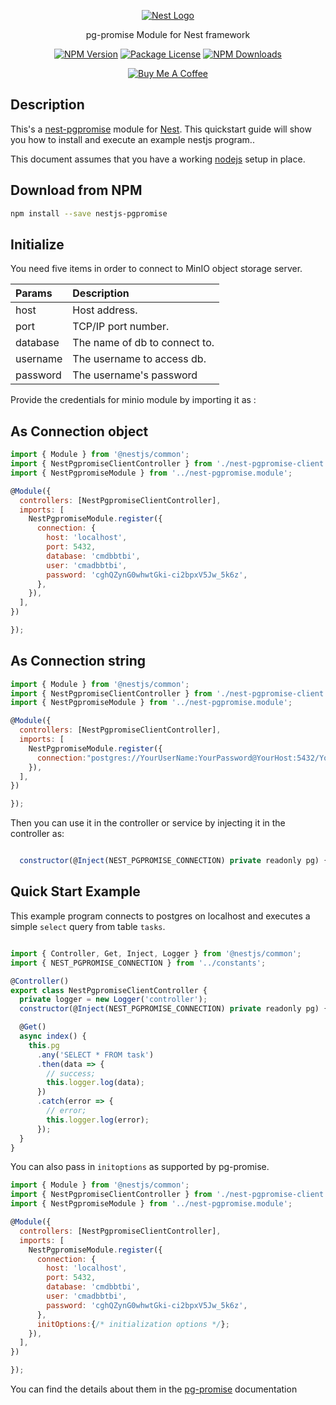 <p align="center">
  <a href="http://nestjs.com/" target="blank"><img src="http://kamilmysliwiec.com/public/nest-logo.png#1" alt="Nest Logo" />   </a>

</p>

<p align="center">pg-promise Module for Nest framework</p>

<p align="center">
<a href="https://img.shields.io/npm/v/nestjs-minio"><img src="https://img.shields.io/npm/v/nestjs-minio" alt="NPM Version" /></a>
<a href="https://img.shields.io/npm/l/nestjs-minio"><img src="https://img.shields.io/npm/l/nestjs-minio" alt="Package License" /></a>
<a href="https://www.npmjs.com/package/nestjs-minio"><img src="https://img.shields.io/npm/dm/nestjs-minio" alt="NPM Downloads" /></a>

</p>


<p align="center">
<a href="https://www.buymeacoffee.com/XbgWxt567" target="_blank"><img src="https://i.imgur.com/CahshSS.png" alt="Buy Me A Coffee" style="height: auto !important;width: auto !important;" ></a>

</p>


## Description
This's a [nest-pgpromise](https://github.com/rubiin/nest-pgpromise) module for [Nest](https://github.com/nestjs/nest).
This quickstart guide will show you how to install and execute an example nestjs program..

This document assumes that you have a working [nodejs](http://nodejs.org/) setup in place.


## Download from NPM

```sh
npm install --save nestjs-pgpromise
```


## Initialize 

You need five items in order to connect to MinIO object storage server.


| Params     | Description |
| :------- | :------------ |
| host	 | Host address. |
|port| TCP/IP port number.|
| database | The name of db to connect to.   |
| username	| The username to access db.    |
|password | The username's password |

Provide the credentials for minio module by importing it as :

## As Connection object

```javascript
import { Module } from '@nestjs/common';
import { NestPgpromiseClientController } from './nest-pgpromise-client.controller';
import { NestPgpromiseModule } from '../nest-pgpromise.module';

@Module({
  controllers: [NestPgpromiseClientController],
  imports: [
    NestPgpromiseModule.register({
      connection: {
        host: 'localhost',
        port: 5432,
        database: 'cmdbbtbi',
        user: 'cmadbbtbi',
        password: 'cghQZynG0whwtGki-ci2bpxV5Jw_5k6z',
      },
    }),
  ],
})

});
```
## As Connection string

```javascript
import { Module } from '@nestjs/common';
import { NestPgpromiseClientController } from './nest-pgpromise-client.controller';
import { NestPgpromiseModule } from '../nest-pgpromise.module';

@Module({
  controllers: [NestPgpromiseClientController],
  imports: [
    NestPgpromiseModule.register({
      connection:"postgres://YourUserName:YourPassword@YourHost:5432/YourDatabase"
    }),
  ],
})

});
```



Then you can use it in the controller or service by injecting it in the controller as:

```javascript

  constructor(@Inject(NEST_PGPROMISE_CONNECTION) private readonly pg) {

```

## Quick Start Example
This example program connects to postgres on localhost and executes a simple `select` query from table `tasks`.


```js

import { Controller, Get, Inject, Logger } from '@nestjs/common';
import { NEST_PGPROMISE_CONNECTION } from '../constants';

@Controller()
export class NestPgpromiseClientController {
  private logger = new Logger('controller');
  constructor(@Inject(NEST_PGPROMISE_CONNECTION) private readonly pg) {}

  @Get()
  async index() {
    this.pg
      .any('SELECT * FROM task')
      .then(data => {
        // success;
        this.logger.log(data);
      })
      .catch(error => {
        // error;
        this.logger.log(error);
      });
  }
}

```
You can also pass in `initoptions` as supported by pg-promise. 


```javascript
import { Module } from '@nestjs/common';
import { NestPgpromiseClientController } from './nest-pgpromise-client.controller';
import { NestPgpromiseModule } from '../nest-pgpromise.module';

@Module({
  controllers: [NestPgpromiseClientController],
  imports: [
    NestPgpromiseModule.register({
      connection: {
        host: 'localhost',
        port: 5432,
        database: 'cmdbbtbi',
        user: 'cmadbbtbi',
        password: 'cghQZynG0whwtGki-ci2bpxV5Jw_5k6z',
      },
      initOptions:{/* initialization options */};
    }),
  ],
})

});
```

You can find the details about them in the [pg-promise](https://vitaly-t.github.io/pg-promise/index.html) documentation
